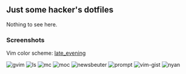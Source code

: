 ## Just some hacker's dotfiles

Nothing to see here.

### Screenshots

Vim color scheme: [late_evening](https://github.com/h3xx/vim-late_evening)

![gvim](/../flair/screenshots/gvim.png)
![ls](/../flair/screenshots/ls.png)
![mc](/../flair/screenshots/mc.png)
![moc](/../flair/screenshots/moc.png)
![newsbeuter](/../flair/screenshots/newsbeuter.png)
![prompt](/../flair/screenshots/prompt.png)
![vim-gist](/../flair/screenshots/vim-gist.png)
![nyan](/../flair/screenshots/nyan.png)
